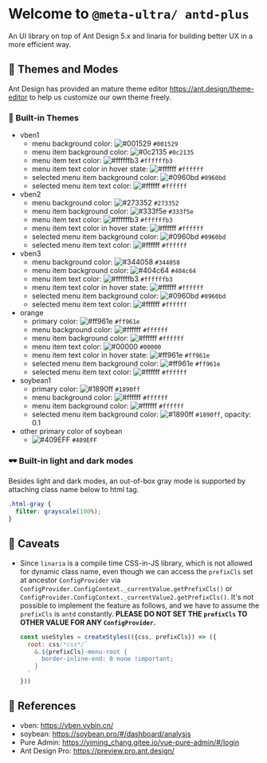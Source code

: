 # Welcome to `@meta-ultra/ antd-plus`

An UI library on top of Ant Design 5.x and linaria for building better UX in a more efficient way.

## 🎠 Themes and Modes

Ant Design has provided an mature theme editor <https://ant.design/theme-editor> to help us customize our own theme freely.

### 🌈  Built-in Themes

- vben1
  - menu background color: ![#001529](https://placehold.it/15/001529/001529) `#001529`
  - menu item background color: ![#0c2135](https://placehold.it/15/0c2135/0c2135) `#0c2135`
  - menu item text color: ![#ffffffb3](https://placehold.it/15/ffffffb3/ffffff) `#ffffffb3`
  - menu item text color in hover state: ![#ffffff](https://placehold.it/15/ffffff/ffffff) `#ffffff`
  - selected menu item background color: ![#0960bd](https://placehold.it/15/0960bd/0960bd) `#0960bd`
  - selected menu item text color: ![#ffffff](https://placehold.it/15/ffffffb3/ffffff) `#ffffff`
- vben2
  - menu background color: ![#273352](https://placehold.it/15/273352/273352) `#273352`
  - menu item background color: ![#333f5e](https://placehold.it/15/333f5e/333f5e) `#333f5e`
  - menu item text color: ![#ffffffb3](https://placehold.it/15/ffffffb3/ffffff) `#ffffffb3`
  - menu item text color in hover state: ![#ffffff](https://placehold.it/15/ffffff/ffffff) `#ffffff`
  - selected menu item background color: ![#0960bd](https://placehold.it/15/0960bd/0960bd) `#0960bd`
  - selected menu item text color: ![#ffffff](https://placehold.it/15/ffffffb3/ffffff) `#ffffff`
- vben3
  - menu background color: ![#344058](https://placehold.it/15/344058/344058) `#344058`
  - menu item background color: ![#404c64](https://placehold.it/15/404c64/404c64) `#404c64`
  - menu item text color: ![#ffffffb3](https://placehold.it/15/ffffffb3/ffffff) `#ffffffb3`
  - menu item text color in hover state: ![#ffffff](https://placehold.it/15/ffffff/ffffff) `#ffffff`
  - selected menu item background color: ![#0960bd](https://placehold.it/15/0960bd/0960bd) `#0960bd`
  - selected menu item text color: ![#ffffff](https://placehold.it/15/ffffffb3/ffffff) `#ffffff`
- orange
  - primary color: ![#ff961e](https://placehold.it/15/ff961e/ff961e) `#ff961e`
  - menu background color: ![#ffffff](https://placehold.it/15/ffffff/ffffff) `#ffffff`
  - menu item background color: ![#ffffff](https://placehold.it/15/ffffff/ffffff) `#ffffff`
  - menu item text color: ![#00000](https://placehold.it/15/00000/00000) `#00000`
  - menu item text color in hover state: ![#ff961e](https://placehold.it/15/ff961e/ff961e) `#ff961e`
  - selected menu item background color: ![#ff961e](https://placehold.it/15/ff961e/ff961e) `#ff961e`
  - selected menu item text color: ![#ffffff](https://placehold.it/15/ffffff/ffffff) `#ffffff`
- soybean1
  - primary color: ![#1890ff](https://placehold.it/15/1890ff/1890ff) `#1890ff`
  - menu background color: ![#ffffff](https://placehold.it/15/ffffff/ffffff) `#ffffff`
  - menu item background color: ![#ffffff](https://placehold.it/15/ffffff/ffffff) `#ffffff`
  - selected menu item background color: ![#1890ff](https://placehold.it/15/1890ff/1890ff) `#1890ff`, opacity: 0.1
- other primary color of soybean
  - ![#409EFF](https://placehold.it/15/409EFF/409EFF) `#409EFF`

### 🕶️ Built-in light and dark modes

Besides light and dark modes, an out-of-box gray mode is supported by attaching class name below to html tag.

```css
.html-gray {
  filter: grayscale(100%);
}
```

## 🌵 Caveats

- Since `linaria` is a compile time CSS-in-JS library, which is not allowed for dynamic class name, even though we can access the `prefixCls` set at ancestor `ConfigProvider` via `ConfigProvider.ConfigContext._currentValue.getPrefixCls()` or `ConfigProvider.ConfigContext._currentValue2.getPrefixCls()`. It's not possible to implement the feature as follows, and we have to assume the `prefixCls` is `antd` constantly. **PLEASE DO NOT SET THE `prefixCls` TO OTHER VALUE FOR ANY `ConfigProvider`.**
  
  ```js
  const useStyles = createStyles(({css, prefixCls}) => ({
    root: css/*css*/`
      &.${prefixCls}-menu-root {
        border-inline-end: 0 none !important;
      }
    `
  }))
  ```

## 🧾 References

- vben: <https://vben.vvbin.cn/>
- soybean: <https://soybean.pro/#/dashboard/analysis>
- Pure Admin: <https://yiming_chang.gitee.io/vue-pure-admin/#/login>
- Ant Design Pro: <https://preview.pro.ant.design/>
